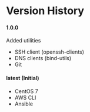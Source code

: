 # Version History

#### 1.0.0
Added utilities
- SSH client (openssh-clients)
- DNS clients (bind-utils)
- Git

#### latest (Initial)
- CentOS 7
- AWS CLI
- Ansible